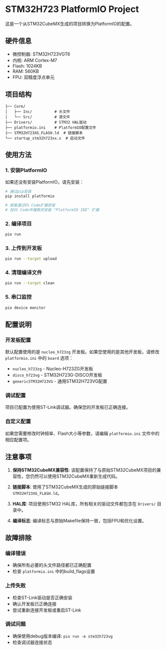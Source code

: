 # STM32H723 PlatformIO Project

这是一个从STM32CubeMX生成的项目转换为PlatformIO的配置。

## 硬件信息
- 微控制器: STM32H723VGT6
- 内核: ARM Cortex-M7
- Flash: 1024KB
- RAM: 560KB
- FPU: 双精度浮点单元

## 项目结构
```
├── Core/
│   ├── Inc/          # 头文件
│   └── Src/          # 源文件
├── Drivers/          # STM32 HAL驱动
├── platformio.ini    # PlatformIO配置文件
├── STM32H723XG_FLASH.ld  # 链接脚本
└── startup_stm32h723xx.s  # 启动文件
```

## 使用方法

### 1. 安装PlatformIO
如果还没有安装PlatformIO，请先安装：
```bash
# 通过pip安装
pip install platformio

# 或者通过VS Code扩展安装
# 在VS Code中搜索并安装 "PlatformIO IDE" 扩展
```

### 2. 编译项目
```bash
pio run
```

### 3. 上传到开发板
```bash
pio run --target upload
```

### 4. 清理编译文件
```bash
pio run --target clean
```

### 5. 串口监控
```bash
pio device monitor
```

## 配置说明

### 开发板配置
默认配置使用的是 `nucleo_h723zg` 开发板。如果您使用的是其他开发板，请修改 `platformio.ini` 中的 `board` 选项：

- `nucleo_h723zg` - Nucleo-H723ZG开发板
- `disco_h723vg` - STM32H723G-DISCO开发板
- `genericSTM32H723VG` - 通用STM32H723VG配置

### 调试配置
项目已配置为使用ST-Link调试器。确保您的开发板已正确连接。

### 自定义配置
如果您需要修改时钟频率、Flash大小等参数，请编辑 `platformio.ini` 文件中的相应配置项。

## 注意事项

1. **保持STM32CubeMX兼容性**: 该配置保持了与原始STM32CubeMX项目的兼容性，您仍然可以使用STM32CubeMX重新生成代码。

2. **链接脚本**: 使用了STM32CubeMX生成的原始链接脚本 `STM32H723XG_FLASH.ld`。

3. **HAL库**: 项目使用STM32 HAL库，所有相关的驱动文件都包含在 `Drivers/` 目录中。

4. **编译标志**: 编译标志与原始Makefile保持一致，包括FPU和优化设置。

## 故障排除

### 编译错误
- 确保所有必要的头文件路径都已正确配置
- 检查 `platformio.ini` 中的build_flags设置

### 上传失败
- 检查ST-Link驱动是否正确安装
- 确认开发板已正确连接
- 尝试重新连接开发板或重启ST-Link

### 调试问题
- 确保使用debug版本编译: `pio run -e stm32h723vg`
- 检查调试器连接状态
